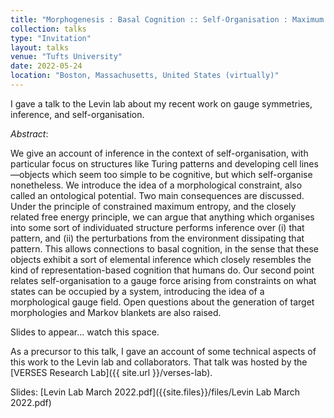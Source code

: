 ```yaml
---
title: "Morphogenesis : Basal Cognition :: Self-Organisation : Maximum Entropy"
collection: talks
type: "Invitation"
layout: talks
venue: "Tufts University"
date: 2022-05-24
location: "Boston, Massachusetts, United States (virtually)"
---
```


I gave a talk to the Levin lab about my recent work on gauge symmetries, inference, and self-organisation.

_Abstract_: 

We give an account of inference in the context of self-organisation, with particular focus on structures like Turing patterns and developing cell lines—objects which seem too simple to be cognitive, but which self-organise nonetheless. We introduce the idea of a morphological constraint, also called an ontological potential. Two main consequences are discussed. Under the principle of constrained maximum entropy, and the closely related free energy principle, we can argue that anything which organises into some sort of individuated structure performs inference over (i) that pattern, and (ii) the perturbations from the environment dissipating that pattern. This allows connections to basal cognition, in the sense that these objects exhibit a sort of elemental inference which closely resembles the kind of representation-based cognition that humans do. Our second point relates self-organisation to a gauge force arising from constraints on what states can be occupied by a system, introducing the idea of a morphological gauge field. Open questions about the generation of target morphologies and Markov blankets are also raised.

Slides to appear... watch this space.

As a precursor to this talk, I gave an account of some technical aspects of this work to the Levin lab and collaborators. That talk was hosted by the [VERSES Research Lab]({{ site.url }}/verses-lab).

Slides: [Levin Lab March 2022.pdf]({{site.files}}/files/Levin Lab March 2022.pdf)
